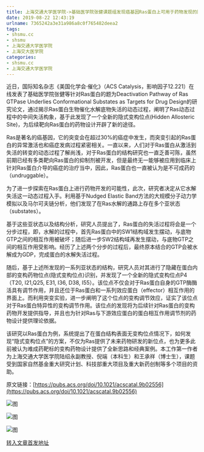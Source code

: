 ```yaml
---
title: 上海交通大学医学院->基础医学院张健课题组发现癌基因Ras蛋白上可用于药物发现的隐式变构位点 | shsmu.cc
date: 2019-08-22 12:43:19
urlname: 7365242a3e31a986a8c0f765482deea2
tags: 
- shsmu.cc
- shsmu
- 上海交通大学医学院
- 上海交大医学院
categories:
- shsmu.cc
- 上海交通大学医学院
---
```



近日，国际知名杂志《美国化学会·催化》（ACS Catalysis，影响因子12.221）在线发表了基础医学院张健等针对Ras蛋白的题为Deactivation Pathway of Ras GTPase Underlies Conformational Substates as Targets for Drug Design的研究论文，通过揭示Ras蛋白生物催化水解底物失活的动态过程，阐明了Ras动态过程中的中间失活构象，基于此发现了一个全新的隐式变构位点(Hidden Allosteric Site)，为后续靶向Ras蛋白的药物设计开辟了新的途径。

Ras是著名的癌基因，它的突变会在超过30%的癌症中发生，而突变引起的Ras蛋白的异常激活也和癌症发病过程紧密相关。一直以来，人们对于Ras蛋白从激活到失活的转变的动态过程了解尚浅，对于Ras蛋白的结构研究也一直乏善可陈，虽然前期已经有多类靶向Ras蛋白的抑制剂被开发，但是最终无一能够被应用到临床上针对Ras蛋白介导的癌症的治疗当中，因此，Ras蛋白也一直被认为是不可成药的（undruggable）。

为了进一步探索在Ras蛋白上进行药物开发的可能性，此次，研究者决定从它水解失活这一动态过程入手。利用基于Nudged Elastic Band方法的大规模分子动力学模拟以及马尔可夫链分析，他们发现了在Ras水解的通路上存在多个亚状态（substates）。

基于这些亚状态以及结构分析，研究人员提出了，Ras蛋白的失活过程将会是一个分步过程，即，水解的过程中，首先Ras蛋白中的SW1结构域发生摆动，与底物GTP之间的相互作用被破坏；随后进一步SW2结构域再发生摆动，与底物GTP之间的相互作用受影响。经历了上述两个分步的过程后，最终原本结合的GTP会被水解成为GDP，完成蛋白的水解失活过程。

随后，基于上述所发现的一系列亚状态的结构，研究人员对其进行了隐藏在蛋白内部的变构药物位点(隐式变构位点)识别，并发现了一个全新的隐式变构位点P4（T20, I21,Q25, E31, I36, D38, I55）。该位点不仅会对于Ras蛋白自身的GTP酶酶活具有调节作用，并且还位于Ras蛋白和一系列效应蛋白（effector）相互作用的界面上。而利用突变实验，进一步阐明了这个位点的变构调节效应，证实了该位点对于Ras蛋白特异性的变构调节作用。该位点的发现将为后续针对Ras蛋白的变构药物开发提供指导，并且也为针对Ras与下游效应蛋白的蛋白相互作用调节剂的药物设计提供理论依据。

该研究以Ras蛋白为例，系统提出了在蛋白结构表面无变构位点情况下，如何发现“隐式变构位点”的方案，不仅为Ras提供了未来药物研发的新位点，也为更多此前被认为难成药靶标的变构药物设计提供了全新思路和经典案例。本工作第一作者为上海交通大学医学院陆绍永副教授、倪端（本科生）和王承祥（博士生），课题受到国家自然基金重大研究计划、科技部重大项目及重大新药创制等多个项目的资助。

原文链接：[https://pubs.acs.org/doi/10.1021/acscatal.9b02556](https://pubs.acs.org/doi/10.1021/acscatal.9b02556)



![图](https://www.shsmu.edu.cn/__local/B/B1/F3/A26B0C944367042433D03D977CF_34FF6422_DF6B.jpg)

![图](https://www.shsmu.edu.cn/__local/8/FA/65/8BE2950CF4D3D8509FA696B4903_D5901942_9C53.jpg)

![图](https://www.shsmu.edu.cn/__local/5/44/7E/63C9010D99D899072CB1D745F74_55222A00_9190.jpg)

[转入文章首发地址](https://www.shsmu.edu.cn/news/info/1002/16962.htm)
